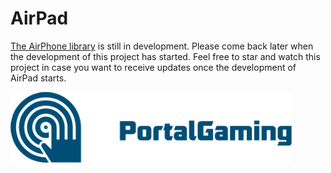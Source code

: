AirPad
==========

[The AirPhone library](https://github.com/GlenDC/AirPhoneLib) is still in development. Please come back later when the development of this project has started. Feel free to star and watch this project in case you want to receive updates once the development of AirPad starts.

![alt tag](logo.png)
